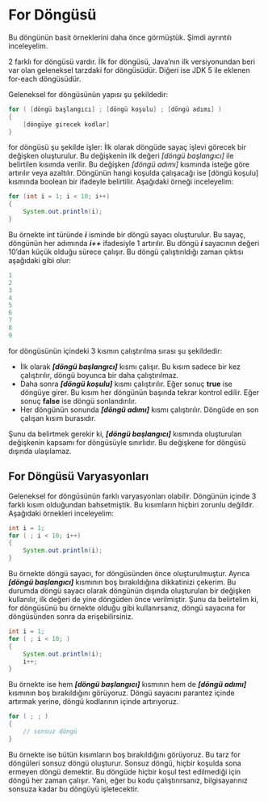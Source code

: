 # For Döngüsü

Bu döngünün basit örneklerini daha önce görmüştük. Şimdi ayrıntılı inceleyelim.

2 farklı for döngüsü vardır. İlk for döngüsü, Java’nın ilk versiyonundan beri var olan geleneksel tarzdaki for döngüsüdür. Diğeri ise JDK 5 ile eklenen for-each döngüsüdür.

Geleneksel for döngüsünün yapısı şu şekildedir:

```java
for ( [döngü başlangıcı] ; [döngü koşulu] ; [döngü adımı] )
{
	[döngüye girecek kodlar]
}
```

for döngüsü şu şekilde işler: İlk olarak döngüde sayaç işlevi görecek bir değişken oluşturulur. Bu değişkenin ilk değeri _[döngü başlangıcı]_ ile belirtilen kısımda verilir. Bu değişken _[döngü adımı]_ kısmında isteğe göre artırılır veya azaltılır. Döngünün hangi koşulda çalışacağı ise [döngü koşulu] kısmında boolean bir ifadeyle belirtilir. Aşağıdaki örneği inceleyelim:

```java
for (int i = 1; i < 10; i++)
{
	System.out.println(i);
}
```

Bu örnekte int türünde **_i_** isminde bir döngü sayacı oluşturulur. Bu sayaç, döngünün her adımında **_i++_** ifadesiyle 1 artırılır. Bu döngü **_i_** sayacının değeri 10’dan küçük olduğu sürece çalışır. Bu döngü çalıştırıldığı zaman çıktısı aşağıdaki gibi olur:

```java
1
2
3
4
5
6
7
8
9
```

for döngüsünün içindeki 3 kısmın çalıştırılma sırası şu şekildedir:

- İlk olarak **_[döngü başlangıcı]_** kısmı çalışır. Bu kısım sadece bir kez çalıştırılır, döngü boyunca bir daha çalıştırılmaz.
- Daha sonra **_[döngü koşulu]_** kısmı çalıştırılır. Eğer sonuç **true** ise döngüye girer. Bu kısım her döngünün başında tekrar kontrol edilir. Eğer sonuç **false** ise döngü sonlandırılır.
- Her döngünün sonunda **_[döngü adımı]_** kısmı çalıştırılır. Döngüde en son çalışan kısım burasıdır.

Şunu da belirtmek gerekir ki, **_[döngü başlangıcı]_** kısmında oluşturulan değişkenin kapsamı for döngüsüyle sınırlıdır. Bu değişkene for döngüsü dışında ulaşılamaz.

## For Döngüsü Varyasyonları

Geleneksel for döngüsünün farklı varyasyonları olabilir. Döngünün içinde 3 farklı kısım olduğundan bahsetmiştik. Bu kısımların hiçbiri zorunlu değildir. Aşağıdaki örnekleri inceleyelim:

```java
int i = 1;
for ( ; i < 10; i++)
{
	System.out.println(i);
}
```

Bu örnekte döngü sayacı, for döngüsünden önce oluşturulmuştur. Ayrıca **_[döngü başlangıcı]_** kısmının boş bırakıldığına dikkatinizi çekerim. Bu durumda döngü sayacı olarak döngünün dışında oluşturulan bir değişken kullanılır, ilk değeri de yine döngüden önce verilmiştir. Şunu da belirtelim ki, for döngüsünü bu örnekte olduğu gibi kullanırsanız, döngü sayacına for döngüsünden sonra da erişebilirsiniz.

```java
int i = 1;
for ( ; i < 10; )
{
	System.out.println(i);
	i++;
}
```

Bu örnekte ise hem **_[döngü başlangıcı]_** kısmının hem de **_[döngü adımı]_** kısmının boş bırakıldığını görüyoruz. Döngü sayacını parantez içinde artırmak yerine, döngü kodlarının içinde artırıyoruz.

```java
for ( ; ; )
{
	// sonsuz döngü
}
```

Bu örnekte ise bütün kısımların boş bırakıldığını görüyoruz. Bu tarz for döngüleri sonsuz döngü oluşturur. Sonsuz döngü, hiçbir koşulda sona ermeyen döngü demektir. Bu döngüde hiçbir koşul test edilmediği için döngü her zaman çalışır. Yani, eğer bu kodu çalıştırırsanız, bilgisayarınız sonsuza kadar bu döngüyü işletecektir.